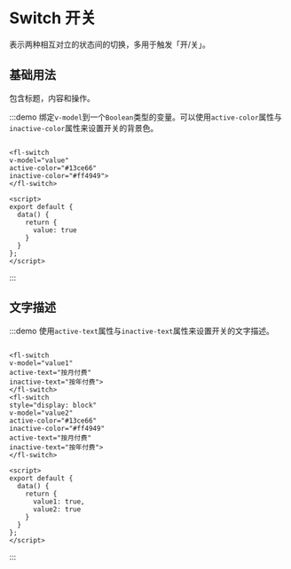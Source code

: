 # Switch 开关

表示两种相互对立的状态间的切换，多用于触发「开/关」。

## 基础用法
包含标题，内容和操作。

:::demo 绑定`v-model`到一个`Boolean`类型的变量。可以使用`active-color`属性与`inactive-color`属性来设置开关的背景色。
  ```vue

 <fl-switch
  v-model="value"
  active-color="#13ce66"
  inactive-color="#ff4949">
 </fl-switch>

<script>
  export default {
    data() {
      return {
        value: true
      }
    }
  };
</script>
  ```
:::

## 文字描述

:::demo 使用`active-text`属性与`inactive-text`属性来设置开关的文字描述。
  ```vue

<fl-switch
  v-model="value1"
  active-text="按月付费"
  inactive-text="按年付费">
</fl-switch>
<fl-switch
  style="display: block"
  v-model="value2"
  active-color="#13ce66"
  inactive-color="#ff4949"
  active-text="按月付费"
  inactive-text="按年付费">
</fl-switch>

<script>
  export default {
    data() {
      return {
        value1: true,
        value2: true
      }
    }
  };
</script>
  ```
:::
